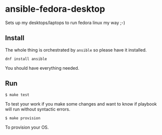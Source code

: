 # ansible-fedora-desktop

Sets up my desktops/laptops to run fedora linux my way ;-)

## Install

The whole thing is orchestrated by `ansible` so please have it installed.

```
dnf install ansible
```

You should have everything needed.

## Run

```
$ make test
```

To test your work if you make some changes and want to know if playbook will run without syntactic errors.

```
$ make provision
```

To provision your OS.
